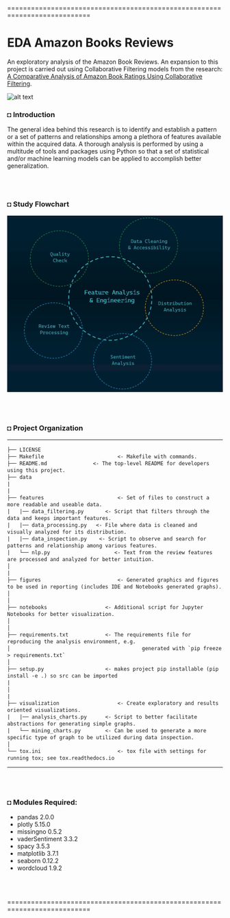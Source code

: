 ===========================================================================
# EDA Amazon Books Reviews
An exploratory analysis of the Amazon Book Reviews. An expansion to this project is carried out using Collaborative Filtering models from the research: [A Comparative Analysis of Amazon Book Ratings Using Collaborative Filtering](https://github.com/shahriar-rahman/A-Comparative-Analysis-of-Amazon-Book-Ratings-using-Collaborative-Filtering/tree/main).

![alt text](https://github.com/shahriar-rahman/A-Comparative-Analysis-of-Amazon-Book-Ratings-using-Collaborative-Filtering/blob/main/img/amazon%20(13).jpg)

### ◘ Introduction
The general idea behind this research is to identify and establish a pattern or a set of patterns and relationships 
among a plethora of features available within the acquired data. A thorough analysis is performed by using a 
multitude of tools and packages using Python so that a set of statistical and/or machine learning models can 
be applied to accomplish better generalization.

</br></br>

### ◘ Study Flowchart
![alt text](https://github.com/shahriar-rahman/EDA-Amazon-Books-Reviews/blob/main/img/img1.JPG)

</br></br>

### ◘ Project Organization
------------

    ├── LICENSE
    ├── Makefile          				<- Makefile with commands.
    ├── README.md             	<- The top-level README for developers using this project.
    ├── data
	|
	|
    ├── features                		<- Set of files to construct a more readable and useable data.
	|   |── data_filtering.py		<- Script that filters through the data and keeps important features.
	|   |── data_processing.py   <- File where data is cleaned and visually analyzed for its distribution.
	|   |── data_inspection.py    <- Script to observe and search for patterns and relationship among various features.
	|   └── nlp.py                     <- Text from the review features are processed and analyzed for better intuition.
    │	 
	|
    ├── figures            				<- Generated graphics and figures to be used in reporting (includes IDE and Notebooks generated graphs).
    │    				     
    │
    ├── notebooks          			<- Additional script for Jupyter Notebooks for better visualization.
    │
	│
    ├── requirements.txt    		<- The requirements file for reproducing the analysis environment, e.g.
    │                         				    generated with `pip freeze > requirements.txt`
    │
    ├── setup.py           			<- makes project pip installable (pip install -e .) so src can be imported
	|
    │
	|	
    ├── visualization           		<- Create exploratory and results oriented visualizations.
	|   |── analysis_charts.py		<- Script to better facilitate abstractions for generating simple graphs.
	|   └── mining_charts.py		<- Can be used to generate a more specific type of graph to be utilized during data inspection.
    │
    └── tox.ini            				<- tox file with settings for running tox; see tox.readthedocs.io

--------

</br></br>

### ◘ Modules Required:
* pandas 2.0.0
* plotly 5.15.0
* missingno 0.5.2
* vaderSentiment 3.3.2
* spacy 3.5.3
* matplotlib 3.7.1
* seaborn 0.12.2
* wordcloud 1.9.2

</br></br>

===========================================================================

